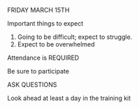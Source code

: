FRIDAY MARCH 15TH

Important things to expect

1. Going to be difficult; expect to struggle.
2. Expect to be overwhelmed

Attendance is REQUIRED

Be sure to participate

ASK QUESTIONS

Look ahead at least a day in the training kit

